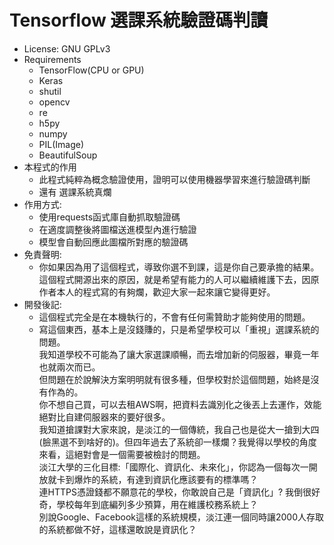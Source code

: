 # Tensorflow 選課系統驗證碼判讀
* License: GNU GPLv3
* Requirements
    *  TensorFlow(CPU or GPU)
    *  Keras
    *  shutil
    *  opencv
    *  re
    *  h5py
    *  numpy
    *  PIL(Image)
    *  BeautifulSoup
*  本程式的作用
    *  此程式純粹為概念驗證使用，證明可以使用機器學習來進行驗證碼判斷
    *  還有 選課系統真爛
*  作用方式:
    *  使用requests函式庫自動抓取驗證碼
    *  在適度調整後將圖檔送進模型內進行驗證
    *  模型會自動回應此圖檔所對應的驗證碼
* 免責聲明:
    * 你如果因為用了這個程式，導致你選不到課，這是你自己要承擔的結果。  
    這個程式開源出來的原因，就是希望有能力的人可以繼續維護下去，因原作者本人的程式寫的有夠爛，歡迎大家一起來讓它變得更好。
* 開發後記:
    * 這個程式完全是在本機執行的，不會有任何需贊助才能夠使用的問題。
    * 寫這個東西，基本上是沒錢賺的，只是希望學校可以「重視」選課系統的問題。  
    我知道學校不可能為了讓大家選課順暢，而去增加新的伺服器，畢竟一年也就兩次而已。  
    但問題在於說解決方案明明就有很多種，但學校對於這個問題，始終是沒有作為的。  
    你不想自己買，可以去租AWS啊，把資料去識別化之後丟上去運作，效能絕對比自建伺服器來的要好很多。  
    我知道搶課對大家來說，是淡江的一個傳統，我自己也是從大一搶到大四(臉黑選不到啥好的)。但四年過去了系統卻一樣爛？我覺得以學校的角度來看，這絕對會是一個需要被檢討的問題。  
    淡江大學的三化目標:「國際化、資訊化、未來化」，你認為一個每次一開放就卡到爆炸的系統，有達到資訊化應該要有的標準嗎？   
    連HTTPS憑證錢都不願意花的學校，你敢說自己是「資訊化」? 我倒很好奇，學校每年到底編列多少預算，用在維護校務系統上？  
    別說Google、Facebook這樣的系統規模，淡江連一個同時讓2000人存取的系統都做不好，這樣還敢說是資訊化？  